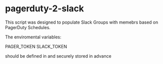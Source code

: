# pagerduty-2-slack
This script was designed to populate Slack Groups with memebrs based on PagerDuty Schedules.

The enviromental variables:

 PAGER_TOKEN
 SLACK_TOKEN
 
should be defined in and securely stored in advance 
